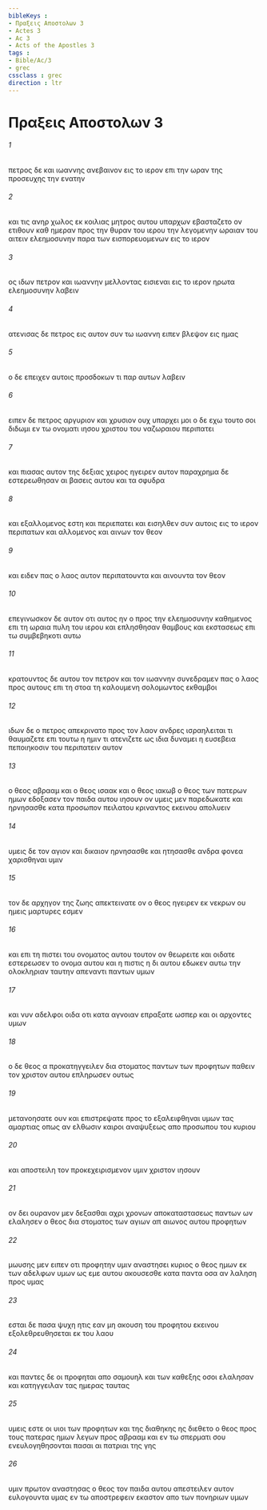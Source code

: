 ```yaml
---
bibleKeys : 
- Πραξεις Aποστολων 3
- Actes 3
- Ac 3
- Acts of the Apostles 3
tags : 
- Bible/Ac/3
- grec
cssclass : grec
direction : ltr
---
```


# Πραξεις Aποστολων 3

###### 1
πετρος δε και ιωαννης ανεβαινον εις το ιερον επι την ωραν της προσευχης την ενατην
###### 2
και τις ανηρ χωλος εκ κοιλιας μητρος αυτου υπαρχων εβασταζετο ον ετιθουν καθ ημεραν προς την θυραν του ιερου την λεγομενην ωραιαν του αιτειν ελεημοσυνην παρα των εισπορευομενων εις το ιερον
###### 3
ος ιδων πετρον και ιωαννην μελλοντας εισιεναι εις το ιερον ηρωτα ελεημοσυνην λαβειν
###### 4
ατενισας δε πετρος εις αυτον συν τω ιωαννη ειπεν βλεψον εις ημας
###### 5
ο δε επειχεν αυτοις προσδοκων τι παρ αυτων λαβειν
###### 6
ειπεν δε πετρος αργυριον και χρυσιον ουχ υπαρχει μοι ο δε εχω τουτο σοι διδωμι εν τω ονοματι ιησου χριστου του ναζωραιου περιπατει
###### 7
και πιασας αυτον της δεξιας χειρος ηγειρεν αυτον παραχρημα δε εστερεωθησαν αι βασεις αυτου και τα σφυδρα
###### 8
και εξαλλομενος εστη και περιεπατει και εισηλθεν συν αυτοις εις το ιερον περιπατων και αλλομενος και αινων τον θεον
###### 9
και ειδεν πας ο λαος αυτον περιπατουντα και αινουντα τον θεον
###### 10
επεγινωσκον δε αυτον οτι αυτος ην ο προς την ελεημοσυνην καθημενος επι τη ωραια πυλη του ιερου και επλησθησαν θαμβους και εκστασεως επι τω συμβεβηκοτι αυτω
###### 11
κρατουντος δε αυτου τον πετρον και τον ιωαννην συνεδραμεν πας ο λαος προς αυτους επι τη στοα τη καλουμενη σολομωντος εκθαμβοι
###### 12
ιδων δε ο πετρος απεκρινατο προς τον λαον ανδρες ισραηλειται τι θαυμαζετε επι τουτω η ημιν τι ατενιζετε ως ιδια δυναμει η ευσεβεια πεποιηκοσιν του περιπατειν αυτον
###### 13
ο θεος αβρααμ και ο θεος ισαακ και ο θεος ιακωβ ο θεος των πατερων ημων εδοξασεν τον παιδα αυτου ιησουν ον υμεις μεν παρεδωκατε και ηρνησασθε κατα προσωπον πειλατου κριναντος εκεινου απολυειν
###### 14
υμεις δε τον αγιον και δικαιον ηρνησασθε και ητησασθε ανδρα φονεα χαρισθηναι υμιν
###### 15
τον δε αρχηγον της ζωης απεκτεινατε ον ο θεος ηγειρεν εκ νεκρων ου ημεις μαρτυρες εσμεν
###### 16
και επι τη πιστει του ονοματος αυτου τουτον ον θεωρειτε και οιδατε εστερεωσεν το ονομα αυτου και η πιστις η δι αυτου εδωκεν αυτω την ολοκληριαν ταυτην απεναντι παντων υμων
###### 17
και νυν αδελφοι οιδα οτι κατα αγνοιαν επραξατε ωσπερ και οι αρχοντες υμων
###### 18
ο δε θεος α προκατηγγειλεν δια στοματος παντων των προφητων παθειν τον χριστον αυτου επληρωσεν ουτως
###### 19
μετανοησατε ουν και επιστρεψατε προς το εξαλειφθηναι υμων τας αμαρτιας οπως αν ελθωσιν καιροι αναψυξεως απο προσωπου του κυριου
###### 20
και αποστειλη τον προκεχειρισμενον υμιν χριστον ιησουν
###### 21
ον δει ουρανον μεν δεξασθαι αχρι χρονων αποκαταστασεως παντων ων ελαλησεν ο θεος δια στοματος των αγιων απ αιωνος αυτου προφητων
###### 22
μωυσης μεν ειπεν οτι προφητην υμιν αναστησει κυριος ο θεος ημων εκ των αδελφων υμων ως εμε αυτου ακουσεσθε κατα παντα οσα αν λαληση προς υμας
###### 23
εσται δε πασα ψυχη ητις εαν μη ακουση του προφητου εκεινου εξολεθρευθησεται εκ του λαου
###### 24
και παντες δε οι προφηται απο σαμουηλ και των καθεξης οσοι ελαλησαν και κατηγγειλαν τας ημερας ταυτας
###### 25
υμεις εστε οι υιοι των προφητων και της διαθηκης ης διεθετο ο θεος προς τους πατερας ημων λεγων προς αβρααμ και εν τω σπερματι σου ενευλογηθησονται πασαι αι πατριαι της γης
###### 26
υμιν πρωτον αναστησας ο θεος τον παιδα αυτου απεστειλεν αυτον ευλογουντα υμας εν τω αποστρεφειν εκαστον απο των πονηριων υμων
